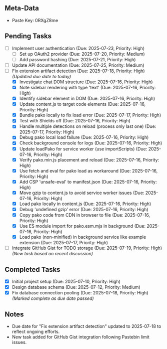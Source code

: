 ## Meta-Data
- Paste Key: 0RXgZ8me

## Pending Tasks
- [ ] Implement user authentication (Due: 2025-07-23, Priority: High)
  - [ ] Set up OAuth2 provider (Due: 2025-07-20, Priority: Medium)
  - [ ] Add password hashing (Due: 2025-07-21, Priority: High)
- [ ] Update API documentation (Due: 2025-07-25, Priority: Medium)
- [ ] Fix extension artifact detection (Due: 2025-07-18, Priority: High) *(Updated due date to today)*
  - [x] Investigate chat DOM structure (Due: 2025-07-16, Priority: High)
  - [x] Note sidebar rendering with type 'text' (Due: 2025-07-16, Priority: High)
  - [x] Identify sidebar element in DOM (Due: 2025-07-16, Priority: High)
  - [x] Update content.js to target code elements (Due: 2025-07-16, Priority: High)
  - [x] Bundle pako locally to fix load error (Due: 2025-07-17, Priority: High)
  - [x] Test with Shields off (Due: 2025-07-16, Priority: High)
  - [x] Handle multiple detections on reload (process only last one) (Due: 2025-07-17, Priority: High)
  - [x] Debug pako local load failure (Due: 2025-07-16, Priority: High)
  - [x] Check background console for logs (Due: 2025-07-16, Priority: High)
  - [x] Update loadPako for service worker (use importScripts) (Due: 2025-07-16, Priority: High)
  - [x] Verify pako.min.js placement and reload (Due: 2025-07-16, Priority: High)
  - [x] Use fetch and eval for pako load as workaround (Due: 2025-07-16, Priority: High)
  - [x] Add CSP 'unsafe-eval' to manifest.json (Due: 2025-07-16, Priority: High)
  - [x] Move gzip to content.js to avoid service worker issues (Due: 2025-07-16, Priority: High)
  - [x] Load pako locally in content.js (Due: 2025-07-16, Priority: High)
  - [x] Debug 'undefined gzip' error (Due: 2025-07-16, Priority: High)
  - [x] Copy pako code from CDN in browser to file (Due: 2025-07-16, Priority: High)
  - [x] Use ES module import for pako.esm.mjs in background (Due: 2025-07-16, Priority: High)
  - [x] Load pako (non-minified) in background service like example extension (Due: 2025-07-17, Priority: High)
- [ ] Integrate GitHub Gist for TODO storage (Due: 2025-07-19, Priority: High) *(New task based on recent discussion)*

## Completed Tasks
- [x] Initial project setup (Due: 2025-07-10, Priority: High)
- [x] Design database schema (Due: 2025-07-12, Priority: Medium)
- [x] Fix database connection pooling (Due: 2025-07-18, Priority: High) *(Marked complete as due date passed)*

## Notes
- Due date for "Fix extension artifact detection" updated to 2025-07-18 to reflect ongoing efforts.
- New task added for GitHub Gist integration following Pastebin limit issues.